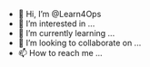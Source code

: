- 👋 Hi, I’m @Learn4Ops
- 👀 I’m interested in ...
- 🌱 I’m currently learning ...
- 💞️ I’m looking to collaborate on ...
- 📫 How to reach me ...

<!---
Learn4Ops/Learn4Ops is a ✨ special ✨ repository because its `README.md` (this file) appears on your GitHub profile.
You can click the Preview link to take a look at your changes.
--->
